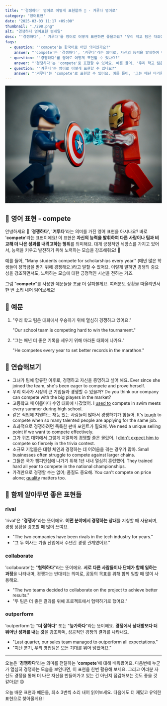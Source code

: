 ```yaml
---
title: "'경쟁하다' 영어로 어떻게 표현할까 ️🏅 - 겨루다 영어로"
category: "영어표현"
date: "2025-03-03 11:17 +09:00"
thumbnail: "./298.png"
alt: "경쟁하다 영어표현 썸네일"
desc: "'경쟁하다', ' 겨루다'를 영어로 어떻게 표현하면 좋을까요? '우리 학교 팀은 대회에서 우승하기 위해 열심히 경쟁하고 있어요.', '그는 매년 마라톤 대회에서 더 좋은 기록을 세우기 위해 경쟁해요.' 등을 영어로 표현하는 법을 배워봅시다. 다양한 예문을 통해서 연습하고 본인의 표현으로 만들어 보세요."
faqs:
  - question: "'compete'는 한국어로 어떤 의미인가요?"
    answer: "'compete'는 '경쟁하다', '겨루다'라는 의미로, 자신의 능력을 발휘하여 다른 사람이나 팀과 비교해 더 나은 성과를 내려고 하는 행위를 나타내요."
  - question: "'경쟁하다'를 영어로 어떻게 표현할 수 있나요?"
    answer: "'경쟁하다'는 'compete'로 표현할 수 있어요. 예를 들어, '우리 학교 팀은 대회에서 우승하기 위해 열심히 경쟁하고 있어요.'는 'Our school team is competing hard to win the tournament.'로 말할 수 있어요."
  - question: "'겨루다'는 영어로 어떻게 표현할 수 있나요?"
    answer: "'겨루다'는 'compete'로 표현할 수 있어요. 예를 들어, '그는 매년 마라톤 대회에서 더 좋은 기록을 세우기 위해 경쟁해요.'는 'He competes every year to set better records in the marathon.'으로 말할 수 있어요."
---
```


![캡틴 아메리카와 아이언맨 레고가 싸운다](./298-1.jpg)

## 🌟 영어 표현 - compete

안녕하세요 👋 '**경쟁하다**', '**겨루다**'라는 의미를 가진 영어 표현을 아시나요? 바로 '**compete**'라는 표현이에요! 이 표현은 **자신의 능력을 발휘하여 다른 사람이나 팀과 비교해 더 나은 성과를 내려고하는 행위**를 의미해요. 대개 긍정적인 뉘앙스를 가지고 있어서, 능력을 키우고 발전하기 위해 노력하는 모습을 강조해줘요! 🚀

예를 들어, "Many students compete for scholarships every year." (매년 많은 학생들이 장학금을 받기 위해 경쟁해요.)라고 말할 수 있어요. 이렇게 말하면 경쟁의 중요성을 강조하면서도, 노력하는 모습에 대한 긍정적인 시선을 전하는 거죠.

그럼 "**compete**"를 사용한 예문들을 조금 더 살펴볼게요. 여러분도 상황을 떠올리면서 한 번 소리 내어 읽어보세요!

## 📖 예문

1. "우리 학교 팀은 대회에서 우승하기 위해 열심히 경쟁하고 있어요."

   "Our school team is competing hard to win the tournament."

2. "그는 매년 더 좋은 기록을 세우기 위해 마라톤 대회에 나가요."

   "He competes every year to set better records in the marathon."

## 💬 연습해보기

<ul data-interactive-list>
  <li data-interactive-item>
    <span data-toggler>그녀가 팀에 합류한 이후로, 경쟁하고 자신을 증명하고 싶어 해요.</span>
    <span data-answer>Ever since she joined the team, she's been eager to compete and prove herself.</span>
  </li>
  <li data-interactive-item>
    <span data-toggler>우리 회사가 시장의 큰 기업들과 경쟁할 수 있을까?</span>
    <span data-answer>Do you think our company can compete with the big players in the market?</span>
  </li>
  <li data-interactive-item>
    <span data-toggler>고등학교 때 여름마다 수영 대회에 나갔었어.</span>
    <span data-answer>I <a href="/blog/in-english/143.used-to/">used to</a> compete in swim meets every summer during high school.</span>
  </li>
  <li data-interactive-item>
    <span data-toggler>같은 직업에 지원하는 재능 있는 사람들이 많아서 경쟁하기가 힘들어.</span>
    <span data-answer>It's <a href="/blog/in-english/183.tough/">tough</a> to compete when so many talented people are applying for the same job.</span>
  </li>
  <li data-interactive-item>
    <span data-toggler>효과적으로 경쟁하려면 독특한 판매 포인트가 필요해.</span>
    <span data-answer>We need a unique selling point if we want to compete effectively.</span>
  </li>
  <li data-interactive-item>
    <span data-toggler>그가 퀴즈 대회에서 그렇게 치열하게 경쟁할 줄은 몰랐어.</span>
    <span data-answer>I <a href="/blog/in-english/018.didn't-expect-to-do/">didn't expect him to</a> compete so fiercely in the trivia contest.</span>
  </li>
  <li data-interactive-item>
    <span data-toggler>소규모 기업들은 대형 체인과 경쟁하는 데 어려움을 겪는 경우가 많아.</span>
    <span data-answer>Small businesses often struggle to compete against larger chains.</span>
  </li>
  <li data-interactive-item>
    <span data-toggler>그들은 국가 챔피언십에 나가기 위해 1년 내내 열심히 훈련했어.</span>
    <span data-answer>They trained hard all year to compete in the national championships.</span>
  </li>
  <li data-interactive-item>
    <span data-toggler>가격만으로 경쟁할 수는 없어; 품질도 중요해.</span>
    <span data-answer>You can't compete on price alone; <a href="/blog/in-english/304.quality/">quality</a> matters too.</span>
  </li>
</ul>

## 🤝 함께 알아두면 좋은 표현들

### rival

'rival'은 "**경쟁자**"라는 뜻이에요. **어떤 분야에서 경쟁하는 상대**를 지칭할 때 사용되며, 경쟁 상황을 강조할 때 많이 쓰여요.

- "The two companies have been rivals in the tech industry for years."
- "그 두 회사는 기술 산업에서 수년간 경쟁 관계였어요."

### collaborate

'collaborate'는 "**협력하다**"라는 뜻이에요. **서로 다른 사람들이나 단체가 함께 일하는 과정**을 나타내며, 경쟁과는 반대되는 의미로, 공동의 목표를 위해 함께 일할 때 많이 사용해요.

- "The two teams decided to collaborate on the project to achieve better results."
- "두 팀은 더 좋은 결과를 위해 프로젝트에서 협력하기로 했어요."

### outperform

'outperform'는 "**더 잘하다**" 또는 "**능가하다**"라는 뜻이에요. **경쟁에서 상대방보다 더 뛰어난 성과를 내는 것**을 강조하며, 성공적인 경쟁의 결과를 나타내요.

- "Last quarter, our sales team [managed to](/blog/in-english/175.manage-to/) outperform all expectations."
- "지난 분기, 우리 영업팀은 모든 기대를 뛰어 넘었어요."

---

오늘은 '**경쟁하다**'라는 의미를 전달하는 '**compete**'에 대해 배워봤어요. 다음번에 누군가 열심히 경쟁하는 모습을 보인다면, 이 표현을 한번 활용해 보세요. 그리고 여러분 자신도 경쟁을 통해 더 나은 자신을 만들어가고 있는 건 아닌지 점검해보는 것도 좋을 것 같아요! 😊

오늘 배운 표현과 예문들, 최소 3번씩 소리 내어 읽어보세요. 다음에도 더 재밌고 유익한 표현으로 찾아올게요!
